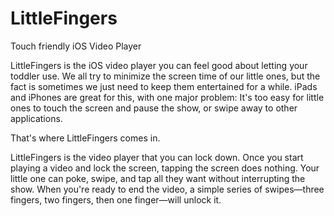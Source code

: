 LittleFingers
=============

Touch friendly iOS Video Player

LittleFingers is the iOS video player you can feel good about letting your toddler use. We all try to minimize the screen time of our little ones, but the fact is sometimes we just need to keep them entertained for a while. iPads and iPhones are great for this, with one major problem: It's too easy for little ones to touch the screen and pause the show, or swipe away to other applications.

That's where LittleFingers comes in.

LittleFingers is the video player that you can lock down. Once you start playing a video and lock the screen, tapping the screen does nothing. Your little one can poke, swipe, and tap all they want without interrupting the show. When you're ready to end the video, a simple series of swipes—three fingers, two fingers, then one finger—will unlock it.
